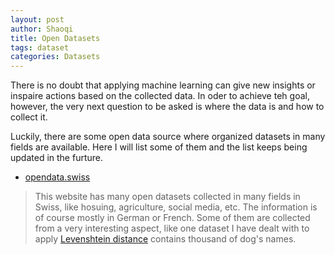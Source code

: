 ```yaml
---
layout: post
author: Shaoqi
title: Open Datasets
tags: dataset
categories: Datasets
---
```


There is no doubt that applying machine learning can give new insights or inspaire actions based on the collected data. In oder to achieve teh goal, however, the very next question to be asked is where the data is and how to collect it.

Luckily, there are some open data source where organized datasets in many fields are available. Here I will list some of them and the list keeps being updated in the furture.

* [opendata.swiss](https://opendata.swiss/en)

> This website has many open datasets collected in many fields in Swiss, like hosuing, agriculture, social media, etc. The information is of course mostly in German or French. Some of them are collected from a very interesting aspect, like one dataset I have dealt with to apply [Levenshtein distance](https://github.com/ShaoqiChen/starmind) contains thousand of dog's names.